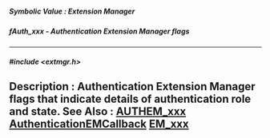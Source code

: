 ##### Symbolic Value : Extension Manager
##### fAuth_xxx - Authentication Extension Manager flags
---
##### #include <extmgr.h>
**Description :**
Authentication Extension Manager flags that indicate details of authentication 
role and state.
**See Also :**
[AUTHEM_xxx](D:/md_files/AUTHEM_xxx.md)
[AuthenticationEMCallback](D:/md_files/AuthenticationEMCallback.md)
[EM_xxx](D:/md_files/EM_xxx.md)
---
